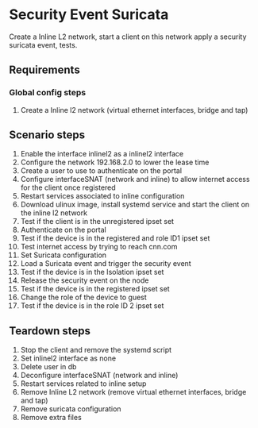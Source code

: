 # Security Event Suricata

Create a Inline L2 network, start a client on this network apply a security suricata event, tests.

## Requirements

### Global config steps
1. Create a Inline l2 network (virtual ethernet interfaces, bridge and tap)

## Scenario steps
1. Enable the interface inlinel2 as a inlinel2 interface
1. Configure the network 192.168.2.0 to lower the lease time
1. Create a user to use to authenticate on the portal
1. Configure interfaceSNAT (network and inline) to allow internet access for the client once registered
1. Restart services associated to inline configuration
1. Download ulinux image, install systemd service and start the client on the inline l2 network
1. Test if the client is in the unregistered ipset set
1. Authenticate on the portal
1. Test if the device is in the registered and role ID1 ipset set
1. Test internet access by trying to reach cnn.com
1. Set Suricata configuration
1. Load a Suricata event and trigger the security event
1. Test if the device is in the Isolation ipset set
1. Release the security event on the node
1. Test if the device is in the registered ipset set
1. Change the role of the device to guest
1. Test if the device is in the role ID 2 ipset set

## Teardown steps
1. Stop the client and remove the systemd script
1. Set inlinel2 interface as none
1. Delete user in db
1. Deconfigure interfaceSNAT (network and inline)
1. Restart services related to inline setup
1. Remove Inline L2 network (remove virtual ethernet interfaces, bridge and tap)
1. Remove suricata configuration
1. Remove extra files
